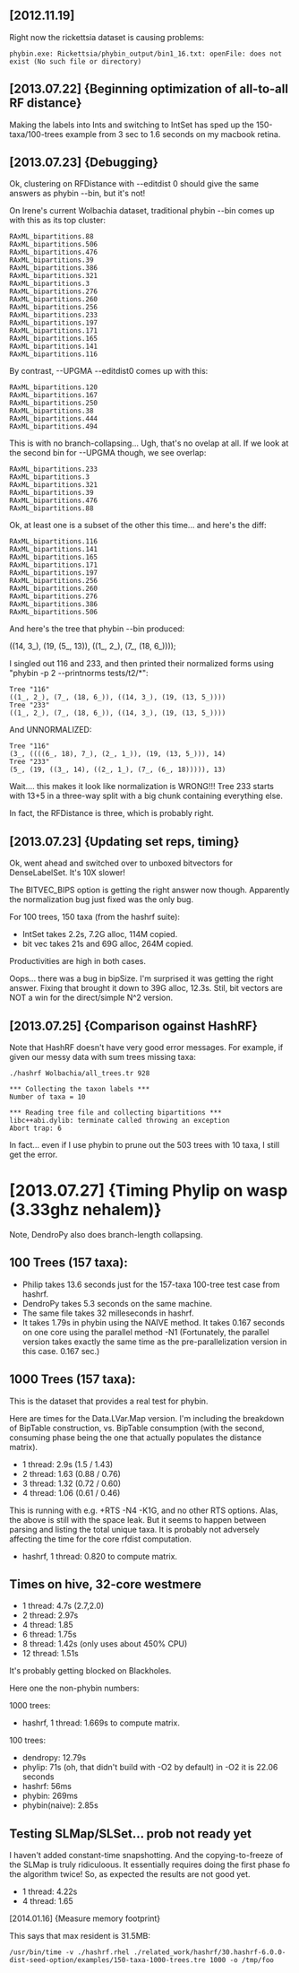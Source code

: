 

[2012.11.19]
------------

Right now the rickettsia dataset is causing problems:

    phybin.exe: Rickettsia/phybin_output/bin1_16.txt: openFile: does not exist (No such file or directory)

[2013.07.22] {Beginning optimization of all-to-all RF distance}
---------------------------------------------------------------

Making the labels into Ints and switching to IntSet has sped up the
150-taxa/100-trees example from 3 sec to 1.6 seconds on my macbook
retina.


[2013.07.23] {Debugging}
------------------------

Ok, clustering on RFDistance with --editdist 0 should give the same
answers as phybin --bin, but it's not!

On Irene's current Wolbachia dataset, traditional phybin --bin comes
up with this as its top cluster:

    RAxML_bipartitions.88
    RAxML_bipartitions.506
    RAxML_bipartitions.476
    RAxML_bipartitions.39
    RAxML_bipartitions.386
    RAxML_bipartitions.321
    RAxML_bipartitions.3
    RAxML_bipartitions.276
    RAxML_bipartitions.260
    RAxML_bipartitions.256
    RAxML_bipartitions.233
    RAxML_bipartitions.197
    RAxML_bipartitions.171
    RAxML_bipartitions.165
    RAxML_bipartitions.141
    RAxML_bipartitions.116

By contrast, --UPGMA --editdist0 comes up with this:

    RAxML_bipartitions.120
    RAxML_bipartitions.167
    RAxML_bipartitions.250
    RAxML_bipartitions.38
    RAxML_bipartitions.444
    RAxML_bipartitions.494
    
This is with no branch-collapsing...  Ugh, that's no ovelap at all.
If we look at the second bin for --UPGMA though, we see overlap:

    RAxML_bipartitions.233
    RAxML_bipartitions.3
    RAxML_bipartitions.321
    RAxML_bipartitions.39
    RAxML_bipartitions.476
    RAxML_bipartitions.88

Ok, at least one is a subset of the other this time... and here's the diff:

    RAxML_bipartitions.116
    RAxML_bipartitions.141
    RAxML_bipartitions.165
    RAxML_bipartitions.171
    RAxML_bipartitions.197
    RAxML_bipartitions.256
    RAxML_bipartitions.260
    RAxML_bipartitions.276
    RAxML_bipartitions.386
    RAxML_bipartitions.506

And here's the tree that phybin --bin produced:

   ((14, 3_), (19, (5_, 13)), ((1_, 2_), (7_, (18, 6_))));

I singled out 116 and 233, and then printed their normalized forms
using "phybin -p 2 --printnorms tests/t2/*":

    Tree "116"
    ((1_, 2_), (7_, (18, 6_)), ((14, 3_), (19, (13, 5_))))
    Tree "233"
    ((1_, 2_), (7_, (18, 6_)), ((14, 3_), (19, (13, 5_))))

And UNNORMALIZED:

    Tree "116"
    (3_, ((((6_, 18), 7_), (2_, 1_)), (19, (13, 5_))), 14)
    Tree "233"
    (5_, (19, ((3_, 14), ((2_, 1_), (7_, (6_, 18))))), 13)

Wait.... this makes it look like normalization is WRONG!!!
Tree 233 starts with 13+5 in a three-way split with a big chunk
containing everything else.

In fact, the RFDistance is three, which is probably right.

[2013.07.23] {Updating set reps, timing}
----------------------------------------

Ok, went ahead and switched over to unboxed bitvectors for
DenseLabelSet.  It's 10X slower!

The BITVEC_BIPS option is getting the right answer now though.
Apparently the normalization bug just fixed was the only bug.

For 100 trees, 150 taxa (from the hashrf suite):

  * IntSet takes 2.2s, 7.2G alloc, 114M copied.
  * bit vec takes 21s and 69G alloc, 264M copied.
  
Productivities are high in both cases.

Oops... there was a bug in bipSize.  I'm surprised it was getting the
right answer.  Fixing that brought it down to 39G alloc, 12.3s.
Stil, bit vectors are NOT a win for the direct/simple N^2 version.


[2013.07.25] {Comparison ogainst HashRF}
----------------------------------------

Note that HashRF doesn't have very good error messages.  For example,
if given our messy data with sum trees missing taxa:

    ./hashrf Wolbachia/all_trees.tr 928

    *** Collecting the taxon labels ***
	Number of taxa = 10

    *** Reading tree file and collecting bipartitions ***
    libc++abi.dylib: terminate called throwing an exception
    Abort trap: 6

In fact... even if I use phybin to prune out the 503 trees with 10
taxa, I still get the error.


[2013.07.27] {Timing Phylip on wasp (3.33ghz nehalem)}
======================================================

Note, DendroPy also does branch-length collapsing.

100 Trees (157 taxa):
---------------------

 * Philip takes 13.6 seconds just for the 157-taxa 100-tree test case
   from hashrf.
 * DendroPy takes 5.3 seconds on the same machine.
 * The same file takes 32 milleseconds in hashrf.
 * It takes 1.79s in phybin using the NAIVE method.
   It takes 0.167 seconds on one core using the parallel method -N1
   (Fortunately, the parallel version takes exactly the same time as
   the pre-parallelization version in this case. 0.167 sec.)
   
1000 Trees (157 taxa):
----------------------

This is the dataset that provides a real test for phybin.

Here are times for the Data.LVar.Map version.  I'm including the
breakdown of BipTable construction, vs. BipTable consumption (with the
second, consuming phase being the one that actually populates the
distance matrix).

 * 1 thread: 2.9s (1.5 / 1.43)
 * 2 thread: 1.63 (0.88 / 0.76)
 * 3 thread: 1.32 (0.72 / 0.60)
 * 4 thread: 1.06 (0.61 / 0.46)

This is running with e.g. +RTS -N4 -K1G, and no other RTS options.
Alas, the above is still with the space leak.  But it seems to happen
between parsing and listing the total unique taxa.  It is probably not
adversely affecting the time for the core rfdist computation.

 * hashrf, 1 thread: 0.820 to compute matrix.

Times on hive, 32-core westmere
-------------------------------

 * 1 thread: 4.7s (2.7,2.0)
 * 2 thread: 2.97s
 * 4 thread: 1.85
 * 6 thread: 1.75s
 * 8 thread: 1.42s  (only uses about 450% CPU)
 * 12 thread: 1.51s 
  
It's probably getting blocked on Blackholes.

Here one the non-phybin numbers:

1000 trees:
 * hashrf, 1 thread: 1.669s to compute matrix. 

100 trees:
 * dendropy: 12.79s
 * phylip: 71s (oh, that didn't build with -O2 by default) in -O2 it is 22.06 seconds
 * hashrf: 56ms
 * phybin: 269ms
 * phybin(naive): 2.85s

Testing SLMap/SLSet... prob not ready yet
-----------------------------------------

I haven't added constant-time snapshotting.  And the copying-to-freeze
of the SLMap is truly ridiculoous.  It essentially requires doing the
first phase fo the algorithm twice!  So, as expected the results are not good yet.

 * 1 thread: 4.22s
 * 4 thread: 1.65


[2014.01.16] {Measure memory footprint}

This says that max resident is 31.5MB:

    /usr/bin/time -v ./hashrf.rhel ./related_work/hashrf/30.hashrf-6.0.0-dist-seed-option/examples/150-taxa-1000-trees.tre 1000 -o /tmp/foo


